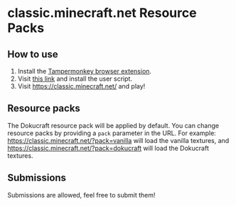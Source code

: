 # classic.minecraft.net Resource Packs

## How to use
1. Install the [Tampermonkey browser extension](https://www.tampermonkey.net/).
2. Visit [this link](https://raw.githubusercontent.com/ewanhowell5195/classic.minecraft.net-resourcepacks/master/script.user.js) and install the user script.
3. Visit https://classic.minecraft.net/ and play!

## Resource packs

The Dokucraft resource pack will be applied by default.
You can change resource packs by providing a `pack` parameter in the URL. For example: https://classic.minecraft.net/?pack=vanilla will load the vanilla textures, and https://classic.minecraft.net/?pack=dokucraft will load the Dokucraft textures.

## Submissions
Submissions are allowed, feel free to submit them!